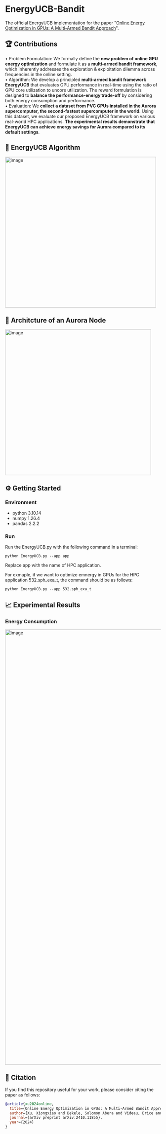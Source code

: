 # EnergyUCB-Bandit
The official EnergyUCB implementation for the paper "[Online Energy Optimization in GPUs: A Multi-Armed Bandit Approach](https://arxiv.org/abs/2410.11855)".

## 🏆 Contributions
• Problem Formulation: We formally define the **new problem of online GPU energy optimization** and formulate it as a **multi-armed bandit framework**, which inherently addresses the exploration \& exploitation dilemma across frequencies in the online setting. <br/>
• Algorithm: We develop a principled **multi-armed bandit framework EnergyUCB** that evaluates GPU performance in real-time using the ratio of GPU core utilization to uncore utilization. The reward formulation is designed to **balance the performance-energy trade-off** by considering both energy consumption and performance. <br/>
• Evaluation: We **collect a dataset from PVC GPUs installed in the Aurora supercomputer, the second-fastest supercomputer in the world**. Using this dataset, we evaluate our proposed EnergyUCB framework on various real-world HPC applications. **The experimental results demonstrate that EnergyUCB can achieve energy savings for Aurora compared to its default settings**. <br/>

## 🔎 EnergyUCB Algorithm
<img width="488" alt="image" src="https://github.com/user-attachments/assets/6f6f2d35-d841-47cf-8ad5-ee53d9ad436e">

## 🤖 Architcture of an Aurora Node
<img width="472" alt="image" src="https://github.com/user-attachments/assets/7b904c5f-2337-47c5-870a-54754e154ec5">

## ⚙️ Getting Started
### Environment
* python             3.10.14
* numpy              1.26.4
* pandas             2.2.2

### Run
Run the EnergyUCB.py with the following command in a terminal:

`python EnergyUCB.py --app app`

Replace app with the name of HPC application.

For exmaple, if we want to optimize emnergy in GPUs for the HPC application 532.sph_exa_t, the command should be as follows:

`python EnergyUCB.py --app 532.sph_exa_t`

## 📈 Experimental Results
### Energy Consumption
<img width="1410" alt="image" src="https://github.com/user-attachments/assets/8301301b-15a0-4d9a-9f6a-51b4d3aa3258">

## 📝 Citation
If you find this repository useful for your work, please consider citing the paper as follows:

```bibtex
@article{xu2024online,
  title={Online Energy Optimization in GPUs: A Multi-Armed Bandit Approach},
  author={Xu, Xiongxiao and Bekele, Solomon Abera and Videau, Brice and Shu, Kai},
  journal={arXiv preprint arXiv:2410.11855},
  year={2024}
}
```
